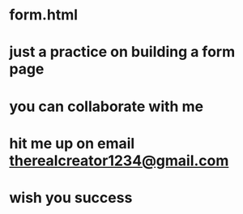 # form.html
# just a practice on building a form page
# you can collaborate with me 
# hit me up on email therealcreator1234@gmail.com
# wish you success
